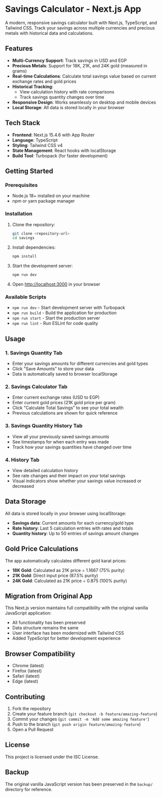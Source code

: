 # Savings Calculator - Next.js App

A modern, responsive savings calculator built with Next.js, TypeScript, and Tailwind CSS. Track your savings across multiple currencies and precious metals with historical data and calculations.

## Features

- **Multi-Currency Support**: Track savings in USD and EGP
- **Precious Metals**: Support for 18K, 21K, and 24K gold (measured in grams)
- **Real-time Calculations**: Calculate total savings value based on current exchange rates and gold prices
- **Historical Tracking**:
  - View calculation history with rate comparisons
  - Track savings quantity changes over time
- **Responsive Design**: Works seamlessly on desktop and mobile devices
- **Local Storage**: All data is stored locally in your browser

## Tech Stack

- **Frontend**: Next.js 15.4.6 with App Router
- **Language**: TypeScript
- **Styling**: Tailwind CSS v4
- **State Management**: React hooks with localStorage
- **Build Tool**: Turbopack (for faster development)

## Getting Started

### Prerequisites

- Node.js 18+ installed on your machine
- npm or yarn package manager

### Installation

1. Clone the repository:

   ```bash
   git clone <repository-url>
   cd savings
   ```

2. Install dependencies:

   ```bash
   npm install
   ```

3. Start the development server:

   ```bash
   npm run dev
   ```

4. Open [http://localhost:3000](http://localhost:3000) in your browser

### Available Scripts

- `npm run dev` - Start development server with Turbopack
- `npm run build` - Build the application for production
- `npm run start` - Start the production server
- `npm run lint` - Run ESLint for code quality

## Usage

### 1. Savings Quantity Tab

- Enter your savings amounts for different currencies and gold types
- Click "Save Amounts" to store your data
- Data is automatically saved to browser localStorage

### 2. Savings Calculator Tab

- Enter current exchange rates (USD to EGP)
- Enter current gold prices (21K gold price per gram)
- Click "Calculate Total Savings" to see your total wealth
- Previous calculations are shown for quick reference

### 3. Savings Quantity History Tab

- View all your previously saved savings amounts
- See timestamps for when each entry was made
- Track how your savings quantities have changed over time

### 4. History Tab

- View detailed calculation history
- See rate changes and their impact on your total savings
- Visual indicators show whether your savings value increased or decreased

## Data Storage

All data is stored locally in your browser using localStorage:

- **Savings data**: Current amounts for each currency/gold type
- **Rate history**: Last 5 calculation entries with rates and totals
- **Quantity history**: Up to 50 entries of savings amount changes

## Gold Price Calculations

The app automatically calculates different gold karat prices:

- **18K Gold**: Calculated as 21K price ÷ 1.1667 (75% purity)
- **21K Gold**: Direct input price (87.5% purity)
- **24K Gold**: Calculated as 21K price ÷ 0.875 (100% purity)

## Migration from Original App

This Next.js version maintains full compatibility with the original vanilla JavaScript application:

- All functionality has been preserved
- Data structure remains the same
- User interface has been modernized with Tailwind CSS
- Added TypeScript for better development experience

## Browser Compatibility

- Chrome (latest)
- Firefox (latest)
- Safari (latest)
- Edge (latest)

## Contributing

1. Fork the repository
2. Create your feature branch (`git checkout -b feature/amazing-feature`)
3. Commit your changes (`git commit -m 'Add some amazing feature'`)
4. Push to the branch (`git push origin feature/amazing-feature`)
5. Open a Pull Request

## License

This project is licensed under the ISC License.

## Backup

The original vanilla JavaScript version has been preserved in the `backup/` directory for reference.
